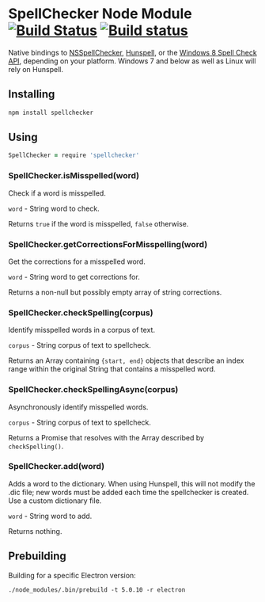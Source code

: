 # SpellChecker Node Module [![Build Status](https://travis-ci.org/atom/node-spellchecker.svg?branch=master)](https://travis-ci.org/atom/node-spellchecker) [![Build status](https://ci.appveyor.com/api/projects/status/up294b734wagwlaw/branch/master?svg=true)](https://ci.appveyor.com/project/kevinsawicki/node-spellchecker/branch/master)

Native bindings to [NSSpellChecker](https://developer.apple.com/library/mac/#documentation/cocoa/reference/ApplicationKit/Classes/NSSpellChecker_Class/Reference/Reference.html), [Hunspell](http://hunspell.sourceforge.net/), or the [Windows 8 Spell Check API](https://msdn.microsoft.com/en-us/library/windows/desktop/hh869853(v=vs.85).aspx), depending on your platform. Windows 7 and below as well as Linux will rely on Hunspell.

## Installing

```bash
npm install spellchecker
```

## Using

```coffeescript
SpellChecker = require 'spellchecker'
```

### SpellChecker.isMisspelled(word)

Check if a word is misspelled.

`word` - String word to check.

Returns `true` if the word is misspelled, `false` otherwise.

### SpellChecker.getCorrectionsForMisspelling(word)

Get the corrections for a misspelled word.

`word` - String word to get corrections for.

Returns a non-null but possibly empty array of string corrections.

### SpellChecker.checkSpelling(corpus)

Identify misspelled words in a corpus of text.

`corpus` - String corpus of text to spellcheck.

Returns an Array containing `{start, end}` objects that describe an index range within the original String that contains a misspelled word.

### SpellChecker.checkSpellingAsync(corpus)

Asynchronously identify misspelled words.

`corpus` - String corpus of text to spellcheck.

Returns a Promise that resolves with the Array described by `checkSpelling()`.

### SpellChecker.add(word)

Adds a word to the dictionary.
When using Hunspell, this will not modify the .dic file; new words must be added each time the spellchecker is created. Use a custom dictionary file.

`word` - String word to add.

Returns nothing.

## Prebuilding

Building for a specific Electron version:

```
./node_modules/.bin/prebuild -t 5.0.10 -r electron
```
